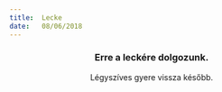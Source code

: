 ```yaml
---
title:  Lecke
date:   08/06/2018
---
```


### <center>Erre a leckére dolgozunk.</center>
<center>Légyszíves gyere vissza később.</center>